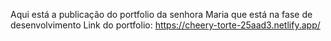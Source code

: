 Aqui está a publicação do portfolio da senhora Maria que está na fase de desenvolvimento
Link do portfolio: https://cheery-torte-25aad3.netlify.app/
